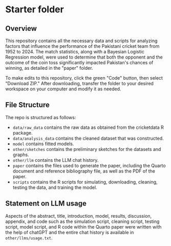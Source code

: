 # Starter folder

## Overview

This repository contains all the necessary data and scripts for analyzing factors that influence the performance of the Pakistani cricket team from 1952 to 2024. The match statistics, along with a Bayesian Logistic Regression model, were used to determine that both the opponent and the outcome of the coin toss significantly impacted Pakistan's chances of winning, as detailed in the "paper" folder. 

To make edits to this repository, click the green "Code" button, then select "Download ZIP." After downloading, transfer the folder to your desired workspace on your computer and modify it as needed.

## File Structure

The repo is structured as follows:

-   `data/raw_data` contains the raw data as obtained from the cricketdata R package.
-   `data/analysis_data` contains the cleaned dataset that was constructed.
-   `model` contains fitted models. 
-   `other/sketches` contains the preliminary sketches for the datasets and graphs.
-   `other/llm` contains the LLM chat history.
-   `paper` contains the files used to generate the paper, including the Quarto document and reference bibliography file, as well as the PDF of the paper. 
-   `scripts` contains the R scripts for simulating, downloading, cleaning, testing the data, and training the model.


## Statement on LLM usage

Aspects of the abstract, title, introduction, model, results, discussion, appendix, and code such as the simulation script, cleaning script, testing script, model script, and R code within the Quarto paper were written with the help of chatGPT and the entire chat history is available in `other/llms/usage.txt`.
